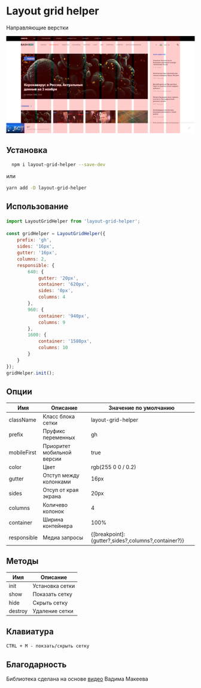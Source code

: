 # Layout grid helper

Направляющие верстки

![alt text](screenshots.png 'Пример работы плагина')

## Установка

```bash
  npm i layout-grid-helper --save-dev
```

или

```bash
yarn add -D layout-grid-helper
```

## Использование

```js
import LayoutGridHelper from 'layout-grid-helper';

const gridHelper = LayoutGridHelper({
	prefix: 'gh',
	sides: '16px',
	gutter: '16px',
	columns: 2,
	responsible: {
		640: {
			gutter: '20px',
			container: '620px',
			sides: '0px',
			columns: 4
		},
		960: {
			container: '940px',
			columns: 9
		},
		1600: {
			container: '1580px',
			columns: 10
		}
	}
});
gridHelper.init();
```

## Опции

| Имя         | Описание                   | Значение по умолчанию                               |
| ----------- | -------------------------- | --------------------------------------------------- |
| className   | Класс блока сетки          | layout-grid-helper                                  |
| prefix      | Пруфикс переменных         | gh                                                  |
| mobileFirst | Приоритет мобильной версии | true                                                |
| color       | Цвет                       | rgb(255 0 0 / 0.2)                                  |
| gutter      | Отступ между колонками     | 16px                                                |
| sides       | Отсуп от края экрана       | 20px                                                |
| columns     | Количево колонок           | 4                                                   |
| container   | Ширина контейнера          | 100%                                                |
| responsible | Медиа запросы              | {[breakpoint]:{gutter?,sides?,columns?,container?}} |

## Методы

| Имя     | Описание        |
| ------- | --------------- |
| init    | Установка сетки |
| show    | Показать сетку  |
| hide    | Скрыть сетку    |
| destroy | Удаление сетки  |

## Клавиатура

```
CTRL + M - покзать/скрыть сетку
```

## Благодарность

Библиотека сделана на основе [видео](https://youtu.be/WBrngvT78gw) Вадима Макеева
